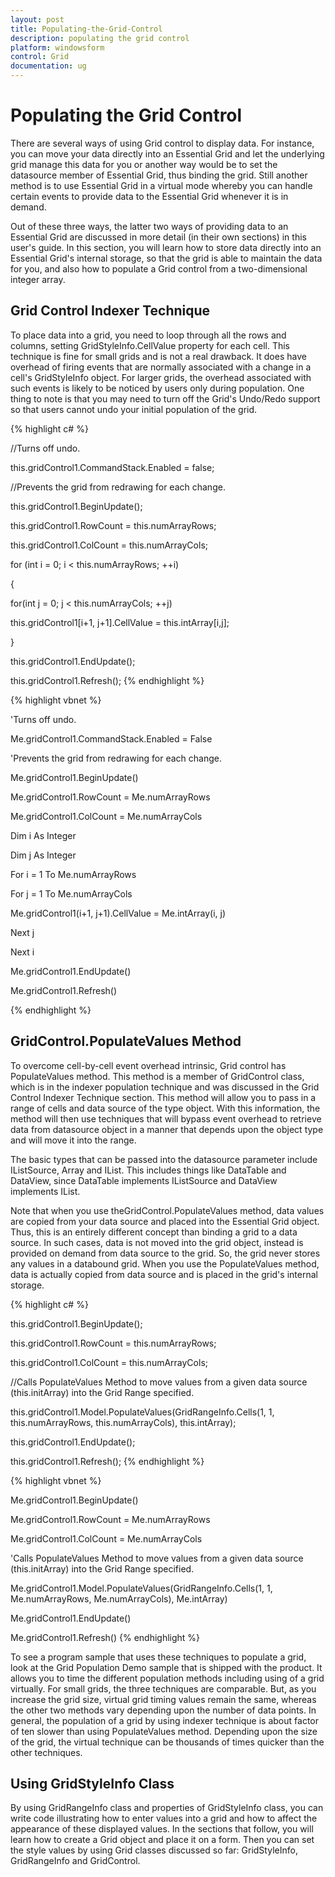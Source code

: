 ```yaml
---
layout: post
title: Populating-the-Grid-Control
description: populating the grid control
platform: windowsform
control: Grid
documentation: ug
---
```


# Populating the Grid Control

There are several ways of using Grid control to display data. For instance, you can move your data directly into an Essential Grid and let the underlying grid manage this data for you or another way would be to set the datasource member of Essential Grid, thus binding the grid. Still another method is to use Essential Grid in a virtual mode whereby you can handle certain events to provide data to the Essential Grid whenever it is in demand.

Out of these three ways, the latter two ways of providing data to an Essential Grid are discussed in more detail (in their own sections) in this user's guide. In this section, you will learn how to store data directly into an Essential Grid's internal storage, so that the grid is able to maintain the data for you, and also how to populate a Grid control from a two-dimensional integer array.

## Grid Control Indexer Technique

To place data into a grid, you need to loop through all the rows and columns, setting GridStyleInfo.CellValue property for each cell. This technique is fine for small grids and is not a real drawback. It does have overhead of firing events that are normally associated with a change in a cell's GridStyleInfo object. For larger grids, the overhead associated with such events is likely to be noticed by users only during population. One thing to note is that you may need to turn off the Grid's Undo/Redo support so that users cannot undo your initial population of the grid.

{% highlight c# %}



//Turns off undo.

this.gridControl1.CommandStack.Enabled = false;



//Prevents the grid from redrawing for each change.

this.gridControl1.BeginUpdate();



this.gridControl1.RowCount = this.numArrayRows;

this.gridControl1.ColCount = this.numArrayCols;



for (int i = 0; i < this.numArrayRows; ++i)

{

for(int j = 0; j < this.numArrayCols; ++j)

this.gridControl1[i+1, j+1].CellValue = this.intArray[i,j];

}

this.gridControl1.EndUpdate();

this.gridControl1.Refresh();
{% endhighlight %}


{% highlight vbnet %}



'Turns off undo.

Me.gridControl1.CommandStack.Enabled = False



'Prevents the grid from redrawing for each change.

Me.gridControl1.BeginUpdate()



Me.gridControl1.RowCount = Me.numArrayRows

Me.gridControl1.ColCount = Me.numArrayCols



Dim i As Integer

Dim j As Integer

For i = 1 To Me.numArrayRows

For j = 1 To Me.numArrayCols

Me.gridControl1(i+1, j+1).CellValue = Me.intArray(i, j)

Next j

Next i



Me.gridControl1.EndUpdate()

Me.gridControl1.Refresh()

{% endhighlight %}

## GridControl.PopulateValues Method

To overcome cell-by-cell event overhead intrinsic, Grid control has PopulateValues method. This method is a member of GridControl class, which is in the indexer population technique and was discussed in the Grid Control Indexer Technique section. This method will allow you to pass in a range of cells and data source of the type object. With this information, the method will then use techniques that will bypass event overhead to retrieve data from datasource object in a manner that depends upon the object type and will move it into the range.

The basic types that can be passed into the datasource parameter include IListSource, Array and IList. This includes things like DataTable and DataView, since DataTable implements IListSource and DataView implements IList.

Note that when you use theGridControl.PopulateValues method, data values are copied from your data source and placed into the Essential Grid object. Thus, this is an entirely different concept than binding a grid to a data source. In such cases, data is not moved into the grid object, instead is provided on demand from data source to the grid. So, the grid never stores any values in a databound grid. When you use the PopulateValues method, data is actually copied from data source and is placed in the grid's internal storage.

{% highlight c# %}



this.gridControl1.BeginUpdate();

this.gridControl1.RowCount = this.numArrayRows;

this.gridControl1.ColCount = this.numArrayCols;

//Calls PopulateValues Method to move values from a given data source (this.initArray) into the Grid Range specified.

this.gridControl1.Model.PopulateValues(GridRangeInfo.Cells(1, 1, this.numArrayRows, this.numArrayCols), this.intArray);

this.gridControl1.EndUpdate();

this.gridControl1.Refresh();
{% endhighlight %}


{% highlight vbnet %}



Me.gridControl1.BeginUpdate()

Me.gridControl1.RowCount = Me.numArrayRows

Me.gridControl1.ColCount = Me.numArrayCols



'Calls PopulateValues Method to move values from a given data source (this.initArray) into the Grid Range specified.

Me.gridControl1.Model.PopulateValues(GridRangeInfo.Cells(1, 1, Me.numArrayRows, Me.numArrayCols), Me.intArray)

Me.gridControl1.EndUpdate()

Me.gridControl1.Refresh()
{% endhighlight %}

To see a program sample that uses these techniques to populate a grid, look at the Grid Population Demo sample that is shipped with the product. It allows you to time the different population methods including using of a grid virtually. For small grids, the three techniques are comparable. But, as you increase the grid size, virtual grid timing values remain the same, whereas the other two methods vary depending upon the number of data points. In general, the population of a grid by using indexer technique is about factor of ten slower than using PopulateValues method. Depending upon the size of the grid, the virtual technique can be thousands of times quicker than the other techniques.

## Using GridStyleInfo Class

By using GridRangeInfo class and properties of GridStyleInfo class, you can write code illustrating how to enter values into a grid and how to affect the appearance of these displayed values. In the sections that follow, you will learn how to create a Grid object and place it on a form. Then you can set the style values by using Grid classes discussed so far: GridStyleInfo, GridRangeInfo and GridControl.

